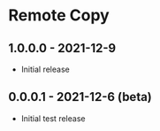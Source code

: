 # Remote Copy

## 1.0.0.0 - 2021-12-9
* Initial release

## 0.0.0.1 - 2021-12-6 (beta)
* Initial test release
